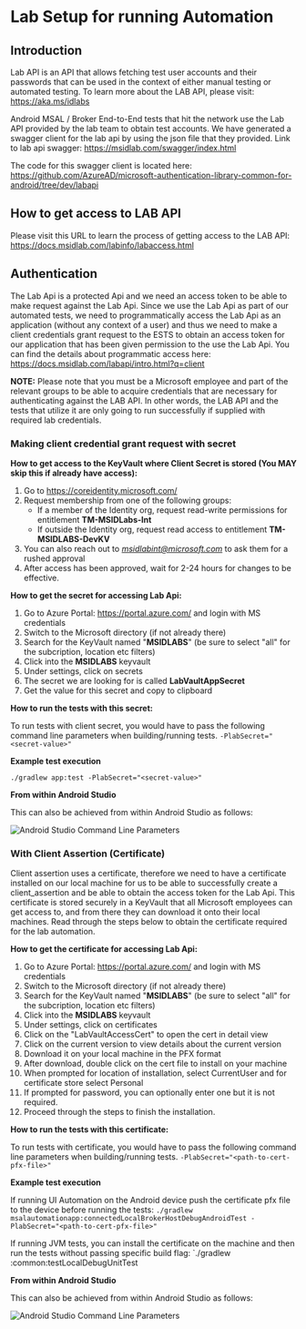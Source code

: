 # Lab Setup for running Automation

## Introduction

Lab API is an API that allows fetching test user accounts and their passwords that can be used in the context of either manual testing or automated testing. To learn more about the LAB API, please visit: https://aka.ms/idlabs

Android MSAL / Broker End-to-End tests that hit the network use the Lab API provided by the lab team to obtain test accounts. We have generated a swagger client for the lab api by using the json file that they provided. Link to lab api swagger: https://msidlab.com/swagger/index.html

The code for this swagger client is located here: https://github.com/AzureAD/microsoft-authentication-library-common-for-android/tree/dev/labapi

## How to get access to LAB API

Please visit this URL to learn the process of getting access to the LAB API: https://docs.msidlab.com/labinfo/labaccess.html

## Authentication

The Lab Api is a protected Api and we need an access token to be able to make request against the Lab Api. Since we use the Lab Api as part of our automated tests, we need to programmatically access the Lab Api as an application (without any context of a user) and thus we need to make a client credentials grant request to the ESTS to obtain an access token for our application that has been given permission to the use the Lab Api. You can find the details about programmatic access here: https://docs.msidlab.com/labapi/intro.html?q=client

**NOTE:** Please note that you must be a Microsoft employee and part of the relevant groups to be able to acquire credentials that are necessary for authenticating against the LAB API. In other words, the LAB API and the tests that utilize it are only going to run successfully if supplied with required lab credentials.

### Making client credential grant request with secret

**How to get access to the KeyVault where Client Secret is stored (You MAY skip this if already have access):**

1. Go to https://coreidentity.microsoft.com/
2. Request membership from one of the following groups:
    - If a member of the Identity org, request read-write permissions for entitlement **TM-MSIDLabs-Int**
    - If outside the Identity org, request read access to entitlement **TM-MSIDLABS-DevKV**
3. You can also reach out to *msidlabint@microsoft.com* to ask them for a rushed approval
4. After access has been approved, wait for 2-24 hours for changes to be effective.

**How to get the secret for accessing Lab Api:**

1. Go to Azure Portal: https://portal.azure.com/ and login with MS credentials
2. Switch to the Microsoft directory (if not already there)
3. Search for the KeyVault named "**MSIDLABS**" (be sure to select "all" for the subcription, location etc filters) 
4. Click into the **MSIDLABS** keyvault
5. Under settings, click on secrets
6. The secret we are looking for is called **LabVaultAppSecret**
7. Get the value for this secret and copy to clipboard

**How to run the tests with this secret:**

To run tests with client secret, you would have to pass the following command line parameters when building/running tests.
`-PlabSecret="<secret-value>"`

**Example test execution**

`./gradlew app:test -PlabSecret="<secret-value>"`

**From within Android Studio**

This can also be achieved from within Android Studio as follows:

![Android Studio Command Line Parameters](images/android_studio_cmd_params.png "Android Studio Command Line Parameters")

### With Client Assertion (Certificate)

Client assertion uses a certificate, therefore we need to have a certificate installed on our local machine for us to be able to successfully create a client_assertion and be able to obtain the access token for the Lab Api. 
This certificate is stored securely in a KeyVault that all Microsoft employees can get access to, and from there they can download it onto their local machines. 
Read through the steps below to obtain the certificate required for the lab automation.

**How to get the certificate for accessing Lab Api:**

1. Go to Azure Portal: https://portal.azure.com/ and login with MS credentials
2. Switch to the Microsoft directory (if not already there)
3. Search for the KeyVault named "**MSIDLABS**" (be sure to select "all" for the subcription, location etc filters)
4. Click into the **MSIDLABS** keyvault
5. Under settings, click on certificates
6. Click on the "LabVaultAccessCert" to open the cert in detail view
7. Click on the current version to view details about the current version
8. Download it on your local machine in the PFX format
9. After download, double click on the cert file to install on your machine
10. When prompted for location of installation, select CurrentUser and for certificate store select Personal
11. If prompted for password, you can optionally enter one but it is not required.
12. Proceed through the steps to finish the installation.

**How to run the tests with this certificate:**

To run tests with certificate, you would have to pass the following command line parameters when building/running tests.
`-PlabSecret="<path-to-cert-pfx-file>"`

**Example test execution**

If running UI Automation on the Android device push the certificate pfx file to the device before running the tests:
`./gradlew msalautomationapp:connectedLocalBrokerHostDebugAndroidTest -PlabSecret="<path-to-cert-pfx-file>"`

If running JVM tests, you can install the certificate on the machine and then run the tests without passing specific build flag:
`./gradlew :common:testLocalDebugUnitTest

**From within Android Studio**

This can also be achieved from within Android Studio as follows:

![Android Studio Command Line Parameters](images/android_studio_cmd_params.png "Android Studio Command Line Parameters")

